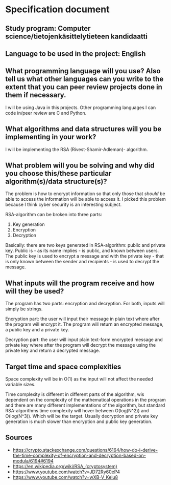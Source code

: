 # Specification document

## Study program: Computer science/tietojenkäsittelytieteen kandidaatti
## Language to be used in the project: English

## What programming language will you use? Also tell us what other languages can you write to the extent that you can peer review projects done in them if necessary.

I will be using Java in this projects. Other programming languages I can code in/peer review are C and Python.

## What algorithms and data structures will you be implementing in your work?

I will be implementing the RSA (Rivest-Shamir-Adleman)- algorithm.

## What problem will you be solving and why did you choose this/these particular algorithm(s)/data structure(s)?

The problem is how to encrypt information so that only those that _should_ be able to access the information will be able to access it. 
I picked this problem because I think cyber security is an interesting subject.

RSA-algorithm can be broken into three parts:

1. Key generation
2. Encryption
3. Decryption

Basically: there are two keys generated in RSA-algorithm: public and private key. Public is - as its name implies - is public, and known between users. 
The public key is used to encrypt a message and with the private key - that is only known between the sender and recipients - is used to decrypt the message.

## What inputs will the program receive and how will they be used?

The program has two parts: encryption and decryption. For both, inputs will simply be strings. 

Encryption part: the user will input their message in plain text where after the program will encrypt it. The program will return an encrypted message, 
a public key and a private key.

Decryption part: the user will input plain text-form encrypted message and private key where after the program will decrypt the message using the private key
and return a decrypted message.

## Target time and space complexities

Space complexity will be in O(1) as the input will not affect the needed variable sizes.

Time complexity is different in different parts of the algorithm, wis dependent on the complexity of the mathematical operations in the program
and there are many different implementations of the algorithm, but standard RSA-algorithms time complexity will hover between O(log(N^2)) and O(log(N^3)). 
Which will be the target.
Usually decryption and private key generation is much slower than encryption and public key generation.

## Sources

- https://crypto.stackexchange.com/questions/6164/how-do-i-derive-the-time-complexity-of-encryption-and-decryption-based-on-modula/6194#6194
- https://en.wikipedia.org/wiki/RSA_(cryptosystem)
- https://www.youtube.com/watch?v=JD72Ry60eP4
- https://www.youtube.com/watch?v=wXB-V_Keiu8
